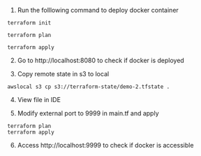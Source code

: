 1. Run the folllowing command to deploy docker container

```
terraform init
```

```
terraform plan
```

```
terraform apply
```

2. Go to http://localhost:8080 to check if docker is deployed

3. Copy remote state in s3 to local

```
awslocal s3 cp s3://terraform-state/demo-2.tfstate .
```

4. View file in IDE

5. Modify external port to 9999 in main.tf and apply

```
terraform plan
terraform apply
```

6. Access http://localhost:9999 to check if docker is accessible